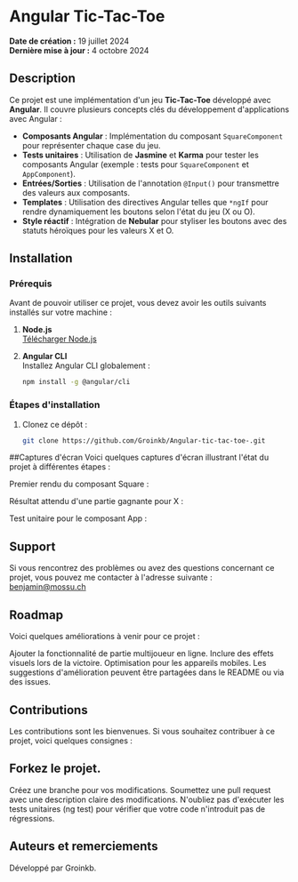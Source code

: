 # Angular Tic-Tac-Toe

**Date de création :** 19 juillet 2024  
**Dernière mise à jour :** 4 octobre 2024  

## Description

Ce projet est une implémentation d'un jeu **Tic-Tac-Toe** développé avec **Angular**. Il couvre plusieurs concepts clés du développement d'applications avec Angular :

- **Composants Angular** : Implémentation du composant `SquareComponent` pour représenter chaque case du jeu.
- **Tests unitaires** : Utilisation de **Jasmine** et **Karma** pour tester les composants Angular (exemple : tests pour `SquareComponent` et `AppComponent`).
- **Entrées/Sorties** : Utilisation de l'annotation `@Input()` pour transmettre des valeurs aux composants.
- **Templates** : Utilisation des directives Angular telles que `*ngIf` pour rendre dynamiquement les boutons selon l'état du jeu (X ou O).
- **Style réactif** : Intégration de **Nebular** pour styliser les boutons avec des statuts héroïques pour les valeurs X et O.

## Installation

### Prérequis

Avant de pouvoir utiliser ce projet, vous devez avoir les outils suivants installés sur votre machine :

1. **Node.js**  
   [Télécharger Node.js](https://nodejs.org/en/download/)

2. **Angular CLI**  
   Installez Angular CLI globalement :  
   ```bash
   npm install -g @angular/cli

### Étapes d'installation

1. Clonez ce dépôt :
   ```bash
   git clone https://github.com/Groinkb/Angular-tic-tac-toe-.git

##Captures d'écran
Voici quelques captures d'écran illustrant l'état du projet à différentes étapes :

Premier rendu du composant Square :

Résultat attendu d'une partie gagnante pour X :

Test unitaire pour le composant App :

## Support
Si vous rencontrez des problèmes ou avez des questions concernant ce projet, vous pouvez me contacter à l'adresse suivante :
benjamin@mossu.ch

## Roadmap
Voici quelques améliorations à venir pour ce projet :

Ajouter la fonctionnalité de partie multijoueur en ligne.
Inclure des effets visuels lors de la victoire.
Optimisation pour les appareils mobiles.
Les suggestions d'amélioration peuvent être partagées dans le README ou via des issues.

## Contributions
Les contributions sont les bienvenues. Si vous souhaitez contribuer à ce projet, voici quelques consignes :

## Forkez le projet.
Créez une branche pour vos modifications.
Soumettez une pull request avec une description claire des modifications.
N'oubliez pas d'exécuter les tests unitaires (ng test) pour vérifier que votre code n'introduit pas de régressions.

## Auteurs et remerciements
Développé par Groinkb.





